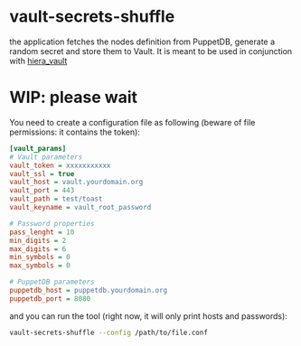 # vault-secrets-shuffle

the application fetches the nodes definition from PuppetDB, generate a random secret and store them to Vault.
It is meant to be used in conjunction with [hiera_vault](https://github.com/petems/petems-hiera_vault)

# WIP: please wait

You need to create a configuration file as following (beware of file permissions: it contains the token):

```ini
[vault_params]
# Vault parameters
vault_token = xxxxxxxxxxx
vault_ssl = true
vault_host = vault.yourdomain.org
vault_port = 443
vault_path = test/toast
vault_keyname = vault_root_password

# Password properties
pass_lenght = 10
min_digits = 2
max_digits = 6
min_symbols = 0
max_symbols = 0

# PuppetDB parameters
puppetdb_host = puppetdb.yourdomain.org
puppetdb_port = 8080
```

and you can run the tool (right now, it will only print hosts and passwords):

```bash
vault-secrets-shuffle --config /path/to/file.conf
```
